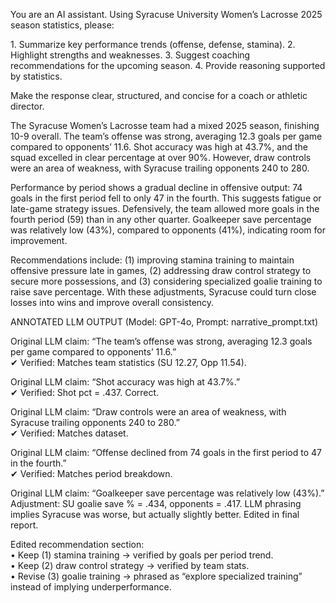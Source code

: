 You are an AI assistant. Using Syracuse University Women’s Lacrosse 2025 season statistics, please:

1.⁠ ⁠Summarize key performance trends (offense, defense, stamina).
2.⁠ ⁠Highlight strengths and weaknesses.
3.⁠ ⁠Suggest coaching recommendations for the upcoming season.
4.⁠ ⁠Provide reasoning supported by statistics.

Make the response clear, structured, and concise for a coach or athletic director.

The Syracuse Women’s Lacrosse team had a mixed 2025 season, finishing 10-9 overall. The team’s offense was strong, averaging 12.3 goals per game compared to opponents’ 11.6. Shot accuracy was high at 43.7%, and the squad excelled in clear percentage at over 90%. However, draw controls were an area of weakness, with Syracuse trailing opponents 240 to 280. 

Performance by period shows a gradual decline in offensive output: 74 goals in the first period fell to only 47 in the fourth. This suggests fatigue or late-game strategy issues. Defensively, the team allowed more goals in the fourth period (59) than in any other quarter. Goalkeeper save percentage was relatively low (43%), compared to opponents (41%), indicating room for improvement.

Recommendations include: (1) improving stamina training to maintain offensive pressure late in games, (2) addressing draw control strategy to secure more possessions, and (3) considering specialized goalie training to raise save percentage. With these adjustments, Syracuse could turn close losses into wins and improve overall consistency.

ANNOTATED LLM OUTPUT (Model: GPT-4o, Prompt: narrative_prompt.txt)

Original LLM claim: “The team’s offense was strong, averaging 12.3 goals per game compared to opponents’ 11.6.”  
✔ Verified: Matches team statistics (SU 12.27, Opp 11.54).

Original LLM claim: “Shot accuracy was high at 43.7%.”  
✔ Verified: Shot pct = .437. Correct.

Original LLM claim: “Draw controls were an area of weakness, with Syracuse trailing opponents 240 to 280.”  
✔ Verified: Matches dataset.

Original LLM claim: “Offense declined from 74 goals in the first period to 47 in the fourth.”  
✔ Verified: Matches period breakdown.

Original LLM claim: “Goalkeeper save percentage was relatively low (43%).”  
Adjustment: SU goalie save % = .434, opponents = .417. LLM phrasing implies Syracuse was worse, but actually slightly better. Edited in final report.

Edited recommendation section:  
•⁠  ⁠Keep (1) stamina training → verified by goals per period trend.  
•⁠  ⁠Keep (2) draw control strategy → verified by team stats.  
•⁠  ⁠Revise (3) goalie training → phrased as “explore specialized training” instead of implying underperformance.
